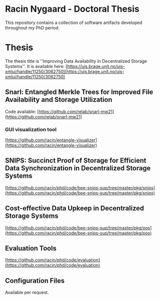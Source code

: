 # Racin Nygaard - Doctoral Thesis
This repository contains a collection of software artifacts developed throughout my PhD period.

# Thesis
The thesis title is ''Improving Data Availability in Decentralized Storage Systems''.
It is available here: [https://uis.brage.unit.no/uis-xmlui/handle/11250/3062750](https://uis.brage.unit.no/uis-xmlui/handle/11250/3062750)

## Snarl: Entangled Merkle Trees for Improved File Availability and Storage Utilization
Code available: [https://github.com/relab/snarl-mw21](https://github.com/relab/snarl-mw21)

### GUI visualization tool
[https://github.com/racin/entangle-visualizer](https://github.com/racin/entangle-visualizer)


## SNIPS: Succinct Proof of Storage for Efficient Data Synchronization in Decentralized Storage Systems

[https://github.com/racin/phd/code/bee-snips-sup/tree/master/pkg/snips](https://github.com/racin/phd/code/bee-snips-sup/tree/master/pkg/snips)

## Cost-effective Data Upkeep in Decentralized Storage Systems
[https://github.com/racin/phd/code/bee-snips-sup/tree/master/pkg/pos](https://github.com/racin/phd/code/bee-snips-sup/tree/master/pkg/pos)

## Evaluation Tools
[https://github.com/racin/phd/code/evaluation](https://github.com/racin/phd/code/evaluation)

## Configuration Files
Available per request.